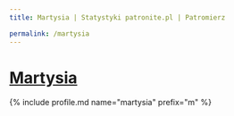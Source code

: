 ```yaml
---
title: Martysia | Statystyki patronite.pl | Patromierz

permalink: /martysia
---
```


# [Martysia](https://patronite.pl/martysia)

{% include profile.md name="martysia" prefix="m" %}
